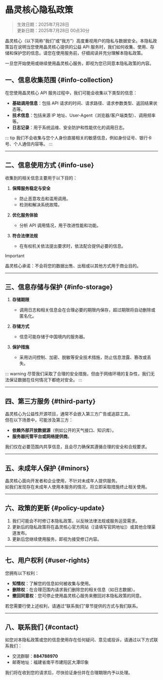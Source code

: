 # 晶灵核心隐私政策

> 生效日期：2025年7月28日  
> 更新日期：2025年7月28日 00点30分

晶灵核心（以下简称“我们”或“我方”）高度重视用户的隐私与数据安全。本隐私政策旨在说明当您使用晶灵核心提供的公益 API 服务时，我们如何收集、使用、存储和保护您的信息。请您在使用服务前，仔细阅读并充分理解本隐私政策。

一旦您开始使用或继续使用晶灵核心服务，即视为您已同意本隐私政策的内容。

## 一、信息收集范围 {#info-collection}

在您使用晶灵核心 API 服务过程中，我们可能会收集以下类型的信息：

- **基础调用信息**：包括 API 请求的时间、请求路径、请求参数类型、返回结果状态等。
- **技术信息**：包括来源 IP 地址、User-Agent（浏览器/客户端类型）、调用频率等。
- **日志记录**：用于系统运维、安全防护和性能优化的调用日志。

::: tip
我们不会收集与您个人身份直接相关的敏感信息，例如身份证号、银行卡号、个人通信内容等。
:::

---

## 二、信息使用方式 {#info-use}

收集到的相关信息主要用于以下目的：

1. **保障服务稳定与安全**
    - 防止恶意攻击和滥用调用。
    - 检测和解决系统故障。

2. **优化服务体验**
    - 分析 API 调用情况，用于改进性能和功能。

3. **符合法律法规**
    - 在有权机关依法提出要求时，依法配合提供必要的信息。

> [!IMPORTANT]
> 晶灵核心承诺：不会将您的数据出售、出租或以其他方式用于商业目的。

---

## 三、信息存储与保护 {#info-storage}

1. **存储期限**
    - 调用日志和相关信息会在合理必要的期限内保存，超过期限将自动删除或匿名化。

2. **存储方式**
    - 信息可能存储于中国境内的服务器。

3. **保护措施**
    - 采用访问控制、加密、脱敏等安全技术措施，防止信息泄露、篡改或丢失。

::: warning
尽管我们采取了合理的安全措施，但由于网络环境的复杂性，我们无法保证数据在任何情况下都绝对安全。
:::

---

## 四、第三方服务 {#third-party}

晶灵核心为公益性开源项目，通常不会嵌入第三方广告或追踪工具。  
但在以下场景中，可能涉及第三方：

- **依赖外部开放数据源**（例如公开的天气接口、知识库）。
- **服务器托管平台或网络提供商**。

我们仅在必要范围内共享信息，且会尽力确保其遵循合理的安全和合规要求。

---

## 五、未成年人保护 {#minors}

晶灵核心面向开发者和企业使用，不针对未成年人提供服务。  
如我们发现存在未成年人使用本服务的情况，将立即采取措施终止相关使用。

---

## 六、政策的更新 {#policy-update}

1. 我们可能会不时修订本隐私政策，以反映法律法规或服务运营需求。
2. 更新后的隐私政策将在晶灵核心官方网站（[请填写官网地址]）或其他合理渠道发布。
3. 更新后您继续使用服务，即视为接受修订内容。

---

## 七、用户权利 {#user-rights}

您拥有以下权利：

- **知情权**：了解您的信息如何被收集与使用。
- **删除权**：在合理范围内请求我们删除您的相关信息（如日志数据）。
- **撤回同意权**：您可停止使用晶灵核心服务来撤回对本隐私政策的同意。

若您需要行使上述权利，请通过“联系我们”章节提供的方式与我们联系。

---

## 八、联系我们 {#contact}

如您对本隐私政策或您的信息使用存在任何疑问、意见或投诉，请通过以下方式联系我们：

- 交流群聊：**884788970**
- 邮寄地址：福建省南平市建阳区大潭印象

我们将在收到您的请求后，尽快验证身份并在合理期限内予以处理。
